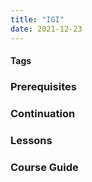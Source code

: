 ```yaml
---
title: "IGI"
date: 2021-12-23
---
```


#### Tags 

### Prerequisites

### Continuation 

### Lessons 

### Course Guide
